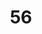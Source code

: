 ---
title: "56"
imageurl: "../src/content/thumbnail/56.webp"
dwnurl: "https://imgs1.thamizhnation.org/56.jpg"
tags: ['thalaivar']
---